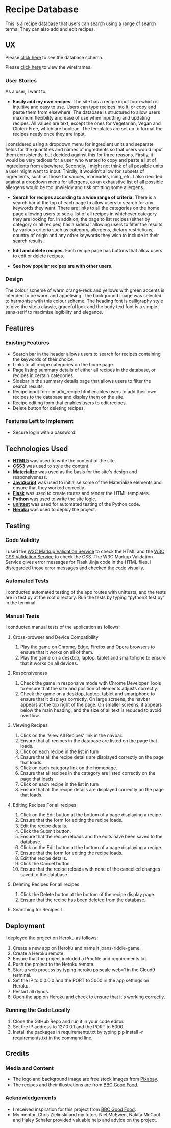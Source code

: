# Recipe Database

This is a recipe database that users can search using a range of search terms. They can also add and edit recipes.

 
## UX
 
Please [click here](https://github.com/joanms/recipe-database/blob/master/static/plans/recipe-database_schema.pdf) to see the database schema.

Please [click here](https://github.com/joanms/recipe-database/blob/master/static/plans/recipe_database_wireframes.pdf) to view the wireframes. 

### User Stories

As a user, I want to:
- **Easily add my own recipes.**
The site has a recipe input form which is intuitive and easy to use. Users can type recipes into it, or copy and paste them from elsewhere. 
The database is structured to allow users maximum flexibility and ease of use when inputting and updating recipes. All values are text, except 
the ones for Vegetarian, Vegan and Gluten-Free, which are boolean. The templates are set up to format the recipes neatly once they are input. 

I considered using a dropdown menu for ingredient units and separate fields for the quantities and names of ingredients so that users would 
input them consistently, but decided against this for three reasons. Firstly, it would be very tedious for a user who wanted to copy and paste 
a list of ingredients from elsewhere. Secondly, I might not think of all possible units a user might want to input. Thirdly, it wouldn't allow 
for subsets of ingredients, such as those for sauces, marinades, icing, etc. I also decided against a dropdown menu for allergens, as an 
exhaustive list of all possible allergens would be too unwieldy and risk omitting some allergens.

- **Search for recipes according to a wide range of criteria.**
There is a search bar at the top of each page to allow users to search for any keywords they want. There are links to all the categories on the 
home page allowing users to see a list of all recipes in whichever category they are looking for. In addition, the page to list recipes (either 
by category or all recipes) has a sidebar allowing users to filter the results by various criteria such as category, allergens, dietary restrictions, 
country of origin and any other keywords they wish to include in their search results.

- **Edit and delete recipes.**
Each recipe page has buttons that allow users to edit or delete recipes.

- **See how popular recipes are with other users.**

### Design

The colour scheme of warm orange-reds and yellows with green accents is intended to be warm and appetising. The background image was selected to 
harmonise with this colour scheme. The heading font is calligraphy style to give the site a classic, graceful look and the body text font is a simple 
sans-serif to maximise legibility and elegance.


## Features

### Existing Features
- Search bar in the header allows users to search for recipes containing the keywords of their choice.
- Links to all recipe categories on the home page.
- Page listing summary details of either all recipes in the database, or recipes in certain categories.
- Sidebar in the summary details page that allows users to filter the search results.
- Recipe input form in add_recipe.html enables users to add their own recipes to the database and display them on the site.
- Recipe editing form that enables users to edit recipes.
- Delete button for deleting recipes.

### Features Left to Implement
- Secure login with a password.


## Technologies Used

- **[HTML5](https://developer.mozilla.org/en-US/docs/Web/Guide/HTML/HTML5)** was used to write the content of the site.
- **[CSS3](https://developer.mozilla.org/en-US/docs/Web/CSS/CSS3)** was used to style the content.
- **[Materialize](https://materializecss.com//)** was used as the basis for the site's design and responsiveness.
- **[JavaScript](https://www.javascript.com/)** was used to initialise some of the Materialize elements and ensure that they worked correctly.
- **[Flask](http://flask.pocoo.org/)** was used to create routes and render the HTML templates.
- **[Python](https://www.python.org/)** was used to write the site logic.
- **[unittest](https://docs.python.org/2/library/unittest.html)** was used for automated testing of the Python code.
- **[Heroku](https://www.heroku.com/)** was used to deploy the project.


## Testing

### Code Validity

I used the [W3C Markup Validation Service](https://validator.w3.org/) to check the HTML and the [W3C CSS Validation Service](https://jigsaw.w3.org/css-validator/) to check the CSS. 
The W3C Markup Validation Service gives error messages for Flask Jinja code in the HTML files. I disregarded those error messages and checked the code visually.

### Automated Tests

I conducted automated testing of the app routes with unittests, and the tests are in test.py at the root directory. Run the tests by typing "python3 test.py" in the terminal. 

### Manual Tests

I conducted manual tests of the application as follows:

1. Cross-browser and Device Compatibility
    1. Play the game on Chrome, Edge, Firefox and Opera browsers to ensure that it works on all of them.
    2. Play the game on a desktop, laptop, tablet and smartphone to ensure that it works on all devices.

2. Responsiveness
    1. Check the game in responsive mode with Chrome Developer Tools to ensure that the size and position of elements adjusts correctly.
    2. Check the game on a desktop, laptop, tablet and smartphone to ensure that it displays correctly. On large screens, the navbar appears 
    at the top right of the page. On smaller screens, it appears below the main heading, and the size of all text is reduced to avoid overflow.

3. Viewing Recipes
    1. Click on the 'View All Recipes' link in the navbar.
    2. Ensure that all recipes in the database are listed on the page that loads.
    3. Click on each recipe in the list in turn
    4. Ensure that all the recipe details are displayed correctly on the page that loads.
    5. Click on each category link on the homepage.
    6. Ensure that all recipes in the category are listed correctly on the page that loads.
    7. Click on each recipe in the list in turn
    8. Ensure that all the recipe details are displayed correctly on the page that loads.
 
4. Editing Recipes
    For all recipes:    
    1. Click on the Edit button at the bottom of a page displaying a recipe.
    2. Ensure that the form for editing the recipe loads.
    3. Edit the recipe details.
    4. Click the Submit button.
    5. Ensure that the recipe reloads and the edits have been saved to the database.
    6. Click on the Edit button at the bottom of a page displaying a recipe.
    7. Ensure that the form for editing the recipe loads.
    8. Edit the recipe details.
    8. Click the Cancel button.
    9. Ensure that the recipe reloads with none of the cancelled changes saved to the database.

5. Deleting Recipes
    For all recipes:
    1. Click the Delete button at the bottom of the recipe display page.
    2. Ensure that the recipe has been deleted from the database.

6. Searching for Recipes
    1. 


## Deployment

I deployed the project on Heroku as follows:
1. Create a new app on Heroku and name it joans-riddle-game.
2. Create a Heroku remote.
3. Ensure that the project included a Procfile and requirements.txt.
4. Push the project to the Heroku remote.
6. Start a web process by typing heroku ps:scale web=1 in the Cloud9 terminal.
5. Set the IP to 0.0.0.0 and the PORT to 5000 in the app settings on Heroku.
7. Restart all dynos.
8. Open the app on Heroku and check to ensure that it's working correctly.

### Running the Code Locally
1. Clone the GitHub Repo and run it in your code editor.
2. Set the IP address to 127.0.0.1 and the PORT to 5000.
3. Install the packages in requirements.txt by typing pip install -r requirements.txt in the command line.


## Credits

### Media and Content

- The logo and background image are free stock images from [Pixabay](https://pixabay.com/).
- The recipes and their illustrations are from [BBC Good Food](https://www.bbcgoodfood.com/recipes).

### Acknowledgements

- I received inspiration for this project from [BBC Good Food](https://www.bbcgoodfood.com/recipes).
- My mentor, Chris Zielinski and my tutors Niel McEwen, Nakita McCool and Haley Schafer provided 
valuable help and advice on the project.
